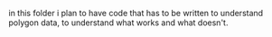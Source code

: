 in this folder i plan to have code that has to be written to understand polygon data, to understand what works and what doesn't.

